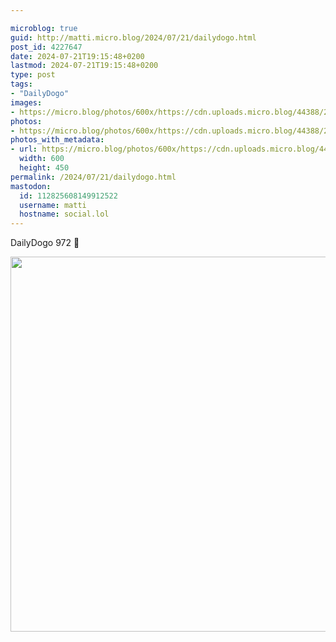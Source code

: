 ```yaml
---

microblog: true
guid: http://matti.micro.blog/2024/07/21/dailydogo.html
post_id: 4227647
date: 2024-07-21T19:15:48+0200
lastmod: 2024-07-21T19:15:48+0200
type: post
tags:
- "DailyDogo"
images:
- https://micro.blog/photos/600x/https://cdn.uploads.micro.blog/44388/2024/9830564cfddb466d8e253526dabb0c00.jpg
photos:
- https://micro.blog/photos/600x/https://cdn.uploads.micro.blog/44388/2024/9830564cfddb466d8e253526dabb0c00.jpg
photos_with_metadata:
- url: https://micro.blog/photos/600x/https://cdn.uploads.micro.blog/44388/2024/9830564cfddb466d8e253526dabb0c00.jpg
  width: 600
  height: 450
permalink: /2024/07/21/dailydogo.html
mastodon:
  id: 112825608149912522
  username: matti
  hostname: social.lol
---
```

DailyDogo 972 🐶

<img src="/media/uploads/2024/9830564cfddb466d8e253526dabb0c00.jpg" width="600" alt="" />
